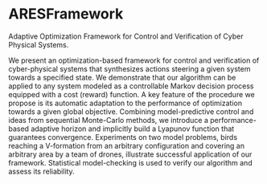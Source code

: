 # ARESFramework
Adaptive Optimization Framework for Control and Verification of Cyber Physical Systems.

We present an optimization-based framework for control and verification of cyber-physical systems that synthesizes actions steering a given system towards a specified state. We demonstrate that our algorithm can be applied to any system modeled as a controllable Markov decision process equipped with a cost (reward) function. A key feature of the procedure we propose is its automatic adaptation to the performance of optimization towards a given global objective. Combining model-predictive control and ideas from sequential Monte-Carlo methods, we introduce a performance-based adaptive horizon and implicitly build a Lyapunov function that guarantees convergence. Experiments on two model problems, birds reaching a V-formation from an arbitrary configuration and covering an arbitrary area by a team of drones, illustrate successful application of our framework. Statistical model-checking is used to verify our algorithm and assess its reliability.
